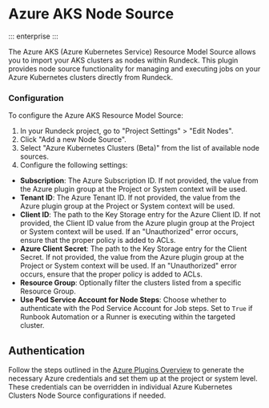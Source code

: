 # Azure AKS Node Source

::: enterprise
:::

The Azure AKS (Azure Kubernetes Service) Resource Model Source allows you to import your AKS clusters as nodes within Rundeck. This plugin provides node source functionality for managing and executing jobs on your Azure Kubernetes clusters directly from Rundeck.

### Configuration

To configure the Azure AKS Resource Model Source:

1. In your Rundeck project, go to "Project Settings" > "Edit Nodes".
2. Click "Add a new Node Source".
3. Select "Azure Kubernetes Clusters (Beta)" from the list of available node sources.
4. Configure the following settings:
  - **Subscription**: The Azure Subscription ID. If not provided, the value from the Azure plugin group at the Project or System context will be used.
  - **Tenant ID**: The Azure Tenant ID. If not provided, the value from the Azure plugin group at the Project or System context will be used.
  - **Client ID**: The path to the Key Storage entry for the Azure Client ID. If not provided, the Client ID value from the Azure plugin group at the Project or System context will be used. If an "Unauthorized" error occurs, ensure that the proper policy is added to ACLs.
  - **Azure Client Secret**: The path to the Key Storage entry for the Client Secret. If not provided, the value from the Azure plugin group at the Project or System context will be used. If an "Unauthorized" error occurs, ensure that the proper policy is added to ACLs.
  - **Resource Group**: Optionally filter the clusters listed from a specific Resource Group.
  - **Use Pod Service Account for Node Steps**: Choose whether to authenticate with the Pod Service Account for Job steps. Set to `True` if Runbook Automation or a Runner is executing within the targeted cluster.


## Authentication

Follow the steps outlined in the [Azure Plugins Overview](/manual/plugins/azure-plugins-overview) to generate the necessary Azure credentials and set them up at the project or system level. These credentials can be overridden in individual Azure Kubernetes Clusters Node Source configurations if needed.

